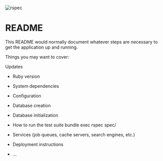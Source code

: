![rspec](http://lvh.me:3000/badges/cf44e387-9002-4052-960f-cd0001fe210c/rspec)
# README

This README would normally document whatever steps are necessary to get the
application up and running.

Things you may want to cover:

Updates

* Ruby version

* System dependencies

* Configuration

* Database creation

* Database initialization

* How to run the test suite
  bundle exec rspec spec/

* Services (job queues, cache servers, search engines, etc.)

* Deployment instructions

* ...
